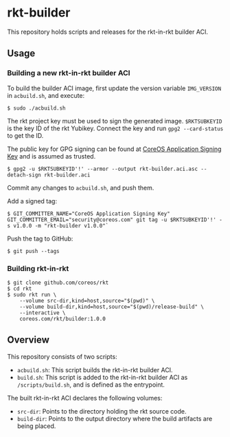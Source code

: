 # rkt-builder

This repository holds scripts and releases for the rkt-in-rkt builder ACI.

## Usage

### Building a new rkt-in-rkt builder ACI

To build the builder ACI image, first update the version variable `IMG_VERSION` in `acbuild.sh`, and execute:

    $ sudo ./acbuild.sh

The rkt project key must be used to sign the generated image. `$RKTSUBKEYID` is the key ID of the rkt Yubikey. Connect the key and run `gpg2 --card-status` to get the ID.

The public key for GPG signing can be found at [CoreOS Application Signing Key](https://coreos.com/security/app-signing-key) and is assumed as trusted.

    $ gpg2 -u $RKTSUBKEYID'!' --armor --output rkt-builder.aci.asc --detach-sign rkt-builder.aci

Commit any changes to `acbuild.sh`, and push them.

Add a signed tag:

    $ GIT_COMMITTER_NAME="CoreOS Application Signing Key" GIT_COMMITTER_EMAIL="security@coreos.com" git tag -u $RKTSUBKEYID'!' -s v1.0.0 -m "rkt-builder v1.0.0"`

Push the tag to GitHub:

    $ git push --tags

### Building rkt-in-rkt

    $ git clone github.com/coreos/rkt
    $ cd rkt
    $ sudo rkt run \
        --volume src-dir,kind=host,source="$(pwd)" \
        --volume build-dir,kind=host,source="$(pwd)/release-build" \
        --interactive \
        coreos.com/rkt/builder:1.0.0

## Overview

This repository consists of two scripts:

- `acbuild.sh`: This script builds the rkt-in-rkt builder ACI.
- `build.sh`: This script is added to the rkt-in-rkt builder ACI as `/scripts/build.sh`, and is defined as the entrypoint.

The built rkt-in-rkt ACI declares the following volumes:

- `src-dir`: Points to the directory holding the rkt source code.
- `build-dir`: Points to the output directory where the build artifacts are being placed.
